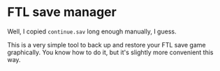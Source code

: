 # FTL save manager

Well, I copied `continue.sav` long enough manually, I guess.

This is a very simple tool to back up and restore your FTL save game graphically. You know how to do it, but it's slightly more convenient this way.
